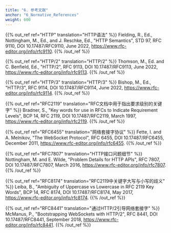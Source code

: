 ```yaml
---
title: "6. 参考文献"
anchor: "6_Normative_References"
weight: 600
---
```


{{% out_ref ref="HTTP" translation="HTTP语法" %}}
Fielding, R., Ed., Nottingham, M., Ed., and J. Reschke, Ed., "HTTP Semantics", STD 97, RFC 9110, DOI 10.17487/RFC9110, June 2022, <https://www.rfc-editor.org/info/rfc9110>.
{{% /out_ref %}}

{{% out_ref ref="HTTP/2" translation="HTTP/2" %}}
Thomson, M., Ed. and C. Benfield, Ed., "HTTP/2", RFC 9113, DOI 10.17487/RFC9113, June 2022, <https://www.rfc-editor.org/info/rfc9113>.
{{% /out_ref %}}

{{% out_ref ref="HTTP/3" translation="HTTP/3" %}}
Bishop, M., Ed., "HTTP/3", RFC 9114, DOI 10.17487/RFC9114, June 2022, <https://www.rfc-editor.org/info/rfc9114>.
{{% /out_ref %}}

{{% out_ref ref="RFC2119" translation="RFC文档中用于指出要求级别的关键字" %}}
Bradner, S., "Key words for use in RFCs to Indicate Requirement Levels", BCP 14, RFC 2119, DOI 10.17487/RFC2119, March 1997, <https://www.rfc-editor.org/info/rfc2119>.
{{% /out_ref %}}

{{% out_ref ref="RFC6455" translation="网络套接字协议" %}}
Fette, I. and A. Melnikov, "The WebSocket Protocol", RFC 6455, DOI 10.17487/RFC6455, December 2011, <https://www.rfc-editor.org/info/rfc6455>.
{{% /out_ref %}}

{{% out_ref ref="RFC7807" translation="HTTP接口问题细节" %}}
Nottingham, M. and E. Wilde, "Problem Details for HTTP APIs", RFC 7807, DOI 10.17487/RFC7807, March 2016, <https://www.rfc-editor.org/info/rfc7807>.
{{% /out_ref %}}

{{% out_ref ref="RFC8174" translation="RFC2119中关键字大写与小写的歧义" %}}
Leiba, B., "Ambiguity of Uppercase vs Lowercase in RFC 2119 Key Words", BCP 14, RFC 8174, DOI 10.17487/RFC8174, May 2017, <https://www.rfc-editor.org/info/rfc8174>.
{{% /out_ref %}}

{{% out_ref ref="RFC8441" translation="通过HTTP/2引导网络套接字" %}}
McManus, P., "Bootstrapping WebSockets with HTTP/2", RFC 8441, DOI 10.17487/RFC8441, September 2018, <https://www.rfc-editor.org/info/rfc8441>.
{{% /out_ref %}}
